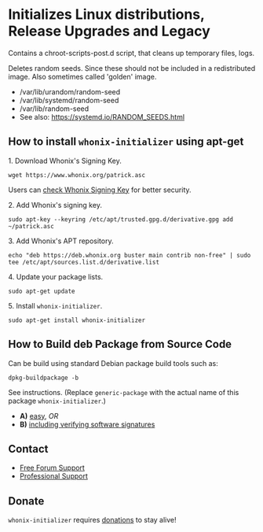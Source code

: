 # Initializes Linux distributions, Release Upgrades and Legacy #

Contains a chroot-scripts-post.d script, that cleans up temporary files, logs.

Deletes random seeds. Since these should not be included in a redistributed
image. Also sometimes called 'golden' image.

- /var/lib/urandom/random-seed
- /var/lib/systemd/random-seed
- /var/lib/random-seed
- See also: https://systemd.io/RANDOM_SEEDS.html
## How to install `whonix-initializer` using apt-get ##

1\. Download Whonix's Signing Key.

```
wget https://www.whonix.org/patrick.asc
```

Users can [check Whonix Signing Key](https://www.whonix.org/wiki/Whonix_Signing_Key) for better security.

2\. Add Whonix's signing key.

```
sudo apt-key --keyring /etc/apt/trusted.gpg.d/derivative.gpg add ~/patrick.asc
```

3\. Add Whonix's APT repository.

```
echo "deb https://deb.whonix.org buster main contrib non-free" | sudo tee /etc/apt/sources.list.d/derivative.list
```

4\. Update your package lists.

```
sudo apt-get update
```

5\. Install `whonix-initializer`.

```
sudo apt-get install whonix-initializer
```

## How to Build deb Package from Source Code ##

Can be build using standard Debian package build tools such as:

```
dpkg-buildpackage -b
```

See instructions. (Replace `generic-package` with the actual name of this package `whonix-initializer`.)

* **A)** [easy](https://www.whonix.org/wiki/Dev/Build_Documentation/generic-package/easy), _OR_
* **B)** [including verifying software signatures](https://www.whonix.org/wiki/Dev/Build_Documentation/generic-package)

## Contact ##

* [Free Forum Support](https://forums.whonix.org)
* [Professional Support](https://www.whonix.org/wiki/Professional_Support)

## Donate ##

`whonix-initializer` requires [donations](https://www.whonix.org/wiki/Donate) to stay alive!
